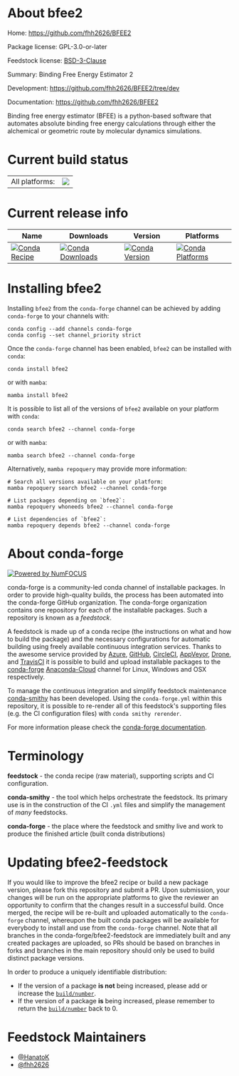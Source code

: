 About bfee2
===========

Home: https://github.com/fhh2626/BFEE2

Package license: GPL-3.0-or-later

Feedstock license: [BSD-3-Clause](https://github.com/conda-forge/bfee2-feedstock/blob/main/LICENSE.txt)

Summary: Binding Free Energy Estimator 2

Development: https://github.com/fhh2626/BFEE2/tree/dev

Documentation: https://github.com/fhh2626/BFEE2

Binding free energy estimator (BFEE) is a python-based
software that automates absolute binding free energy
calculations through either the alchemical or geometric
route by molecular dynamics simulations.


Current build status
====================


<table><tr><td>All platforms:</td>
    <td>
      <a href="https://dev.azure.com/conda-forge/feedstock-builds/_build/latest?definitionId=12370&branchName=main">
        <img src="https://dev.azure.com/conda-forge/feedstock-builds/_apis/build/status/bfee2-feedstock?branchName=main">
      </a>
    </td>
  </tr>
</table>

Current release info
====================

| Name | Downloads | Version | Platforms |
| --- | --- | --- | --- |
| [![Conda Recipe](https://img.shields.io/badge/recipe-bfee2-green.svg)](https://anaconda.org/conda-forge/bfee2) | [![Conda Downloads](https://img.shields.io/conda/dn/conda-forge/bfee2.svg)](https://anaconda.org/conda-forge/bfee2) | [![Conda Version](https://img.shields.io/conda/vn/conda-forge/bfee2.svg)](https://anaconda.org/conda-forge/bfee2) | [![Conda Platforms](https://img.shields.io/conda/pn/conda-forge/bfee2.svg)](https://anaconda.org/conda-forge/bfee2) |

Installing bfee2
================

Installing `bfee2` from the `conda-forge` channel can be achieved by adding `conda-forge` to your channels with:

```
conda config --add channels conda-forge
conda config --set channel_priority strict
```

Once the `conda-forge` channel has been enabled, `bfee2` can be installed with `conda`:

```
conda install bfee2
```

or with `mamba`:

```
mamba install bfee2
```

It is possible to list all of the versions of `bfee2` available on your platform with `conda`:

```
conda search bfee2 --channel conda-forge
```

or with `mamba`:

```
mamba search bfee2 --channel conda-forge
```

Alternatively, `mamba repoquery` may provide more information:

```
# Search all versions available on your platform:
mamba repoquery search bfee2 --channel conda-forge

# List packages depending on `bfee2`:
mamba repoquery whoneeds bfee2 --channel conda-forge

# List dependencies of `bfee2`:
mamba repoquery depends bfee2 --channel conda-forge
```


About conda-forge
=================

[![Powered by
NumFOCUS](https://img.shields.io/badge/powered%20by-NumFOCUS-orange.svg?style=flat&colorA=E1523D&colorB=007D8A)](https://numfocus.org)

conda-forge is a community-led conda channel of installable packages.
In order to provide high-quality builds, the process has been automated into the
conda-forge GitHub organization. The conda-forge organization contains one repository
for each of the installable packages. Such a repository is known as a *feedstock*.

A feedstock is made up of a conda recipe (the instructions on what and how to build
the package) and the necessary configurations for automatic building using freely
available continuous integration services. Thanks to the awesome service provided by
[Azure](https://azure.microsoft.com/en-us/services/devops/), [GitHub](https://github.com/),
[CircleCI](https://circleci.com/), [AppVeyor](https://www.appveyor.com/),
[Drone](https://cloud.drone.io/welcome), and [TravisCI](https://travis-ci.com/)
it is possible to build and upload installable packages to the
[conda-forge](https://anaconda.org/conda-forge) [Anaconda-Cloud](https://anaconda.org/)
channel for Linux, Windows and OSX respectively.

To manage the continuous integration and simplify feedstock maintenance
[conda-smithy](https://github.com/conda-forge/conda-smithy) has been developed.
Using the ``conda-forge.yml`` within this repository, it is possible to re-render all of
this feedstock's supporting files (e.g. the CI configuration files) with ``conda smithy rerender``.

For more information please check the [conda-forge documentation](https://conda-forge.org/docs/).

Terminology
===========

**feedstock** - the conda recipe (raw material), supporting scripts and CI configuration.

**conda-smithy** - the tool which helps orchestrate the feedstock.
                   Its primary use is in the construction of the CI ``.yml`` files
                   and simplify the management of *many* feedstocks.

**conda-forge** - the place where the feedstock and smithy live and work to
                  produce the finished article (built conda distributions)


Updating bfee2-feedstock
========================

If you would like to improve the bfee2 recipe or build a new
package version, please fork this repository and submit a PR. Upon submission,
your changes will be run on the appropriate platforms to give the reviewer an
opportunity to confirm that the changes result in a successful build. Once
merged, the recipe will be re-built and uploaded automatically to the
`conda-forge` channel, whereupon the built conda packages will be available for
everybody to install and use from the `conda-forge` channel.
Note that all branches in the conda-forge/bfee2-feedstock are
immediately built and any created packages are uploaded, so PRs should be based
on branches in forks and branches in the main repository should only be used to
build distinct package versions.

In order to produce a uniquely identifiable distribution:
 * If the version of a package **is not** being increased, please add or increase
   the [``build/number``](https://docs.conda.io/projects/conda-build/en/latest/resources/define-metadata.html#build-number-and-string).
 * If the version of a package **is** being increased, please remember to return
   the [``build/number``](https://docs.conda.io/projects/conda-build/en/latest/resources/define-metadata.html#build-number-and-string)
   back to 0.

Feedstock Maintainers
=====================

* [@HanatoK](https://github.com/HanatoK/)
* [@fhh2626](https://github.com/fhh2626/)

